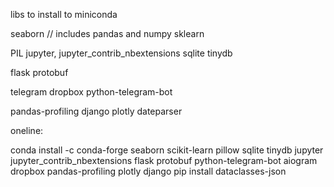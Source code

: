 libs to install to miniconda

seaborn // includes pandas and numpy
sklearn

PIL
jupyter, jupyter_contrib_nbextensions
sqlite
tinydb

flask
protobuf

telegram
dropbox
python-telegram-bot
 
 
pandas-profiling
django
plotly
dateparser

oneline:

conda install -c conda-forge seaborn scikit-learn pillow sqlite tinydb jupyter jupyter_contrib_nbextensions flask protobuf python-telegram-bot aiogram dropbox pandas-profiling plotly django
pip install dataclasses-json